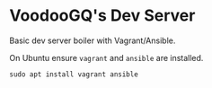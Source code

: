VoodooGQ's Dev Server
=====================

Basic dev server boiler with Vagrant/Ansible.

On Ubuntu ensure `vagrant` and `ansible` are installed.

`sudo apt install vagrant ansible`

